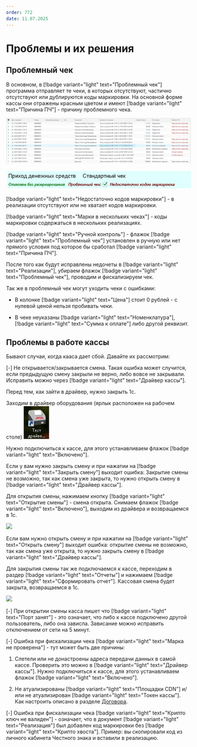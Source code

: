 ```yaml
---
order: 772
date: 11.07.2025
---
```


# Проблемы и их решения

## Проблемный чек

В основном, в [!badge variant="light" text="Проблемный чек"] программа отправляет те чеки, в которых отсутствуют, частично отсутствуют или дублируются коды маркировки. На основной форме кассы они отражены красным цветом и 
имеют [!badge variant="light" text="Причина ПЧ"] - причину проблемного чека.

![](\images\диспетчер\кас10.jpg)

![](\images\диспетчер\кас0.jpg)

[!badge variant="light" text="Недостаточно кодов маркировки"] - в реализации отсутствуют или не хватает кодов маркировки.

[!badge variant="light" text="Марки в нескольких чеках"] - коды маркировки содержаться в нескольких реализациях.

[!badge variant="light" text="Ручной контроль"] - флажок [!badge variant="light" text="Проблемный чек"] установлен в ручную или нет прямого условия под которое бы сработал [!badge variant="light" text="Причина ПЧ"].

После того как будут исправлены недочеты в [!badge variant="light" text="Реализации"], убираем флажок [!badge variant="light" text="Проблемный чек"], проводим и фискализируем чек.

Так же в проблемный чек могут уходить чеки с ошибками:

- В колонке [!badge variant="light" text="Цена"] стоит 0 рублей - с нулевой ценой нельзя пробивать чеки.

- В чеке неуказаны [!badge variant="light" text="Номенклатура"], [!badge variant="light" text="Сумма к оплате"] либо другой реквизит.


## Проблемы в работе кассы

Бывают случаи, когда кааса дает сбой. Давайте их рассмотрим:

[-] Не открывается/закрывается смена. Такая ошибка может случится, если предыдущую смену закрыли не верно, либо вовсе не закрывали. Исправить можно через [!badge variant="light" text="Драйвер кассы"].

Перед тем, как зайти в драйвер, нужно закрыть 1с.

Заходим в драйвер оборудования (ярлык расположен на рабочем столе) ![](\images\диспетчер\кас11.jpg)

Нужно подключиться к кассе, для этого устанавливаем флажок [!badge variant="light" text="Включено"].

Если у вам нужно закрыть смену и при нажатии на [!badge variant="light" text="Закрыть смену"] выходит ошибка: Закрытие смены не возможно, так как смена уже закрыта, то нужно открыть смену в [!badge variant="light" text="Драйвер кассы"].

Для открытия смены, нажимаем кнопку [!badge variant="light" text="Открытие смены"] - смена открыта. Снимаем флажок [!badge variant="light" text="Включено"], выходим из драйвера и возвращаемся в 1с.

![](\images\диспетчер\кас5.gif)

Если вам нужно открыть смену и при нажатии на [!badge variant="light" text="Открыть смену"] выходит ошибка: открытие смены не возможно, так как смена уже открыта, то нужно закрыть смену в [!badge variant="light" text="Драйвер кассы"].

Для закрытия смены так же подключаемся к кассе, переходим в раздер [!badge variant="light" text="Отчеты"] и нажимаем [!badge variant="light" text="Сформировать отчет"].
Кассовая смена будет закрыта, возвращаемся в 1с.

![](\images\диспетчер\кас6.gif)

[-]  При открытии смены касса пишет что [!badge variant="light" text="Порт занят"] - это означает, что либо к кассе подключено другой пользователь, либо она зависла. Зависание можно исправить отключением от сети на 5 минут.

[-]  Ошибка при фискализации чека [!badge variant="light" text="Марка не проверена"] - тут может быть две причины:

1) Слетели или не донастроены адреса передачи данных в самой кассе. Проверить это можно в [!badge variant="light" text="Драйвер кассы"]. Нужно подключиться к кассе, для этого устанавливаем флажок [!badge variant="light" text="Включено"].

2) Не атуализированы [!badge variant="light" text="Площадки CDN"] и/или не атуализирован [!badge variant="light" text="Токен кассы"]. Как настроить описано 
в разделе [Договора](https://vodavoz.github.io/Manual/1-руководство-администратора/9-настройка-и-подключение-кассы/).

[-] Ошибка при фискализации чека [!badge variant="light" text="Крипто ключ не валиден"] - означает, что в документ [!badge variant="light" text="Реализация"] был добавлен код маркировки без [!badge variant="light" text="Крипто хвоста"]. 
Пример: вы скопировали код из личного кабинета Честного знака и вставили в реализацию. 


